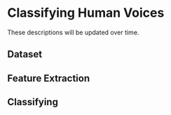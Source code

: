 # Classifying Human Voices
These descriptions will be updated over time.

## Dataset

## Feature Extraction

## Classifying
